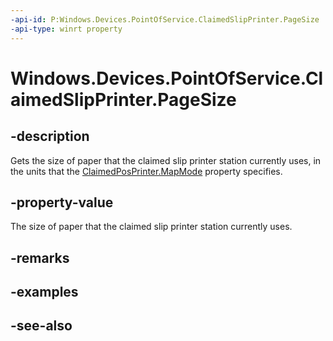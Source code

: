 ----api-id: P:Windows.Devices.PointOfService.ClaimedSlipPrinter.PageSize
-api-type: winrt property
---<!-- Property syntaxpublic Windows.Foundation.Size PageSize { get; }--># Windows.Devices.PointOfService.ClaimedSlipPrinter.PageSize## -descriptionGets the size of paper that the claimed slip printer station currently uses, in the units that the [ClaimedPosPrinter.MapMode](claimedposprinter_mapmode.md) property specifies.## -property-valueThe size of paper that the claimed slip printer station currently uses.## -remarks## -examples## -see-also